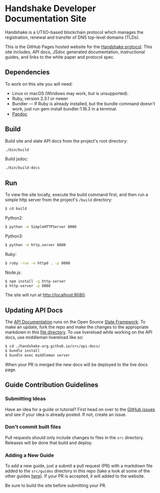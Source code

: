 # Handshake Developer Documentation Site
Handshake is a UTXO-based blockchain protocol which manages the
registration, renewal and transfer of DNS top-level domains (TLDs).

This is the GitHub Pages hosted website for the
[Handshake protocol](https://handshake-org.github.io).
This site includes, API docs, JSdoc generated documentation,
instructional guides, and links to the white paper and
protocol spec.

## Dependencies
To work on this site you will need:
- Linux or macOS (Windows may work, but is unsupported).
- Ruby, version 2.3.1 or newer
- Bundler — If Ruby is already installed, but the bundle command doesn't work,
just run gem install bundler:1.16.3 in a terminal.
- [Pandoc](https://pandoc.org/installing.html)

## Build

Build site and slate API docs from the project's root directory:
```bash
./bin/build
```

Build jsdoc:
```bash
./bin/build-docs
```

## Run

To view the site locally, execute the build command first, and then run a simple
http server from the project's `/build` directory:

```bash
$ cd build
```

Python2:

```bash
$ python -m SimpleHTTPServer 8080
```

Python3:

```bash
$ python -m http.server 8080
```

Ruby:
```bash
$ ruby -run -e httpd . -p 8080
```

Node.js:
```bash
$ npm install -g http-server
$ http-server -p 8080
```

The site will run at [http://localhost:8080](http://localhost:8080).

## Updating API Docs
The [API Documentation](https://handshake-org.github.io/api-docs/index.html)
runs on the Open Source [Slate Framework](https://github.com/lord/slate).
To make an update, fork the repo and make the changes to the appropriate
markdown in this [file directory](https://github.com/handshake-org/handshake-org.github.io/tree/master/src/api-docs/source/includes/).
To use livereload while working on the API docs, use middleman livereload like so:
``` bash
$ cd ./handshake-org.github.io/src/api-docs/
$ bundle install
$ bundle exec middleman server
```

When your PR is merged the new docs will be deployed to the live docs page.

## Guide Contribution Guidelines
### Submitting Ideas
Have an idea for a guide or tutorial? First head on over to the
[GitHub issues](https://github.com/handshake-org/handshake-org.github.io/issues)
and see if your idea is already posted. If not, create an issue.

### Don't commit built files
Pull requests should only include changes to files in the `src` directory.
Releases will be done that build and deploy.

### Adding a New Guide
To add a new guide, just a submit a pull request (PR) with a markdown
file added to the `src/guides` directory in this repo (take a look at
some of the other guides [here](https://github.com/handshake-org/handshake-org.github.io/tree/master/src/guides)).
If your PR is accepted, it will added to the website.

Be sure to build the site before submitting your PR.
